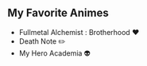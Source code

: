 ## My Favorite Animes
* Fullmetal Alchemist : Brotherhood :heart:
* Death Note :pencil2:
* My Hero Academia :alien:
